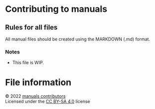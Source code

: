 # Contributing to manuals

## Rules for all files

All manual files should be created using the MARKDOWN (.md) format.

### Notes

- This file is WIP.

# File information

&copy; 2022 [manuals contributors](https://github.com/thefirethirteen/manuals/blob/main/contributors.md)
<br> Licensed under the [CC BY-SA 4.0](https://creativecommons.org/licenses/by-sa/4.0/) license
